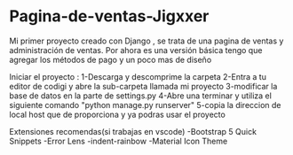 # Pagina-de-ventas-Jigxxer
Mi primer proyecto creado con Django , se trata de una pagina de ventas y administración de ventas. Por ahora es una versión básica tengo que agregar los métodos de pago y un poco mas de diseño 

Iniciar el proyecto : 
1-Descarga y descomprime la carpeta
2-Entra a tu editor de codigi y abre la sub-carpeta llamada mi proyecto 
3-modificar la base de datos en la parte de settings.py
4-Abre una terminar y utiliza el siguiente comando "python manage.py runserver"
5-copia la direccion de local host que de proporciona y ya podras usar el proyecto


Extensiones recomendas(si trabajas en vscode)
-Bootstrap 5 Quick Snippets
-Error Lens
-indent-rainbow
-Material Icon Theme
